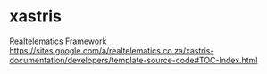 # xastris
Realtelematics Framework
https://sites.google.com/a/realtelematics.co.za/xastris-documentation/developers/template-source-code#TOC-Index.html
